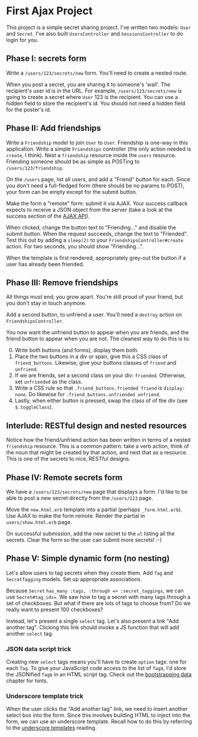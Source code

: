 # First Ajax Project

This project is a simple secret sharing project. I've written two
models: `User` and `Secret`. I've also built `UsersController` and
`SessionsController` to do login for you.

## Phase I: secrets form

Write a `/users/123/secrets/new` form. You'll need to create a nested
route.

When you post a secret, you are sharing it to someone's 'wall'. The
recipient's user id is in the URL. For example,
`/users/123/secrets/new` is going to create a secret where `User` 123
is the recipient. You can use a hidden field to store the recipient's
id. You should not need a hidden field for the poster's id.

## Phase II: Add friendships

Write a `Friendship` model to join `User` to `User`. Friendship is
one-way in this application. Write a simple `Friendships` controller
(the only action needed is `create`, I think). Nest a `friendship`
resource inside the `users` resource. Friending someone should be as
simple as POSTing to `/users/123/friendship`.

On the `/users` page, list all users, and add a "Friend" button for
each. Since you don't need a full-fledged form (there should be no
params to POST), your form can be empty except for the submit button.

Make the form a "remote" form: submit it via AJAX.  Your success callback
expects to receive a JSON object from the server (take a look at the 
success section of the [AJAX API][ajax-success]).

[ajax-success]: http://api.jquery.com/jQuery.ajax/#jQuery-ajax-settings

When clicked, change the button text to "Friending..." and disable the
submit button. When the request succeeds, change the text to
"Friended". Test this out by adding a `sleep(2)` to your
`FriendshipsController#create` action. For two seconds, you should
show "Friending...".

When the template is first rendered, appropriately grey-out the button
if a user has already been friended.

## Phase III: Remove friendships

All things must end; you grow apart. You're still proud of your
friend, but you don't stay in touch anymore.

Add a second button, to unfriend a user. You'll need a `destroy`
action on `FriendshipsController`.

You now want the unfriend button to appear when you are friends, and
the friend button to appear when you are not. The cleanest way to do
this is to:

0. Write both buttons (and forms), display them both.
0. Place the two buttons in a div or span, give this a CSS class of
   `friend_buttons`. Likewise, give your buttons classes of `friend`
   and `unfriend`.
0. If we are friends, set a second class on your div:
   `friended`. Otherwise, set `unfriended` as the class.
0. Write a CSS rule so that `.friend_buttons.friended friend` is
   `display: none`. Do likewise for `.friend_buttons.unfriended
   unfriend`.
0. Lastly, when either button is pressed, swap the class of of the div
   (see `$.toggleClass`).

## Interlude: RESTful design and nested resources

Notice how the friend/unfriend action has been written in terms of a
nested `friendship` resource. This is a common pattern: take a verb
action, think of the noun that might be created by that action, and
nest that as a resource. This is one of the secrets to nice, RESTful
designs.

## Phase IV: Remote secrets form

We have a `/users/123/secrets/new` page that displays a form. I'd like
to be able to post a new secret directly from the `/users/123` page.

Move the `new.html.erb` template into a partial (perhaps
`_form.html.erb`). Use AJAX to make the form remote. Render the
partial in `users/show.html.erb` page.

On successful submission, add the new secret to the `ul` listing all
the secrets. Clear the form so the user can submit more secrets! :-)

## Phase V: Simple dynamic form (no nesting)

Let's allow users to tag secrets when they create them. Add `Tag` and
`SecretTagging` models. Set up appropriate associations.

Because `Secret` `has_many :tags, :through => :secret_taggings`, we
can use `Secret#tag_ids=`. We saw how to tag a secret with many tags
through a set of checkboxes. But what if there are lots of tags to
choose from? Do we really want to present 100 checkboxes?

Instead, let's present a single `select` tag. Let's also present a
link "Add another tag". Clicking this link should invoke a JS function
that will add another `select` tag.

### JSON data script trick

Creating new `select` tags means you'll have to create `option` tags:
one for each `Tag`. To give your JavaScript code access to the list of
`Tag`s, I'd store the JSONified `Tag`s in an HTML script tag. Check
out the [bootstrapping data][bootstrapping-data] chapter for hints.

[bootstrapping-data]: https://github.com/appacademy/js-curriculum/blob/master/w6d4/bootstrapping-data.md

### Underscore template trick

When the user clicks the "Add another tag" link, we need to insert
another select box into the form. Since this involves building HTML to
inject into the form, we can use an underscore template. Recall how to
do this by referring to the
[underscore templates][underscore-templates] reading.

[underscore-templates]: https://github.com/appacademy/js-curriculum/blob/master/w6d4/underscore-templates.md
